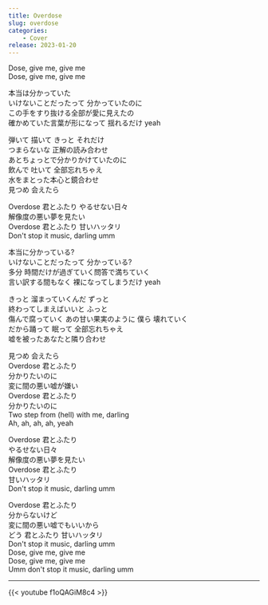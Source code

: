 ```yaml
---
title: Overdose
slug: overdose
categories:
    - Cover
release: 2023-01-20
---
```


Dose, give me, give me  
Dose, give me, give me  

本当は分かっていた  
いけないことだったって 分かっていたのに  
この手をすり抜ける全部が愛に見えたの  
確かめていた言葉が形になって 揺れるだけ yeah  

弾いて 描いて きっと それだけ  
つまらないな 正解の読み合わせ  
あとちょっとで分かりかけていたのに  
飲んで 吐いて 全部忘れちゃえ  
水をまとった本心と鏡合わせ  
見つめ 会えたら  

Overdose 君とふたり やるせない日々  
解像度の悪い夢を見たい  
Overdose 君とふたり 甘いハッタリ  
Don't stop it music, darling umm  

本当に分かっている?  
いけないことだったって 分かっている?  
多分 時間だけが過ぎていく問答で満ちていく  
言い訳する間もなく 裸になってしまうだけ yeah  

きっと 溜まっていくんだ ずっと  
終わってしまえばいいと ふっと  
傷んで腐っていく あの甘い果実のように 僕ら 壊れていく  
だから踊って 眠って 全部忘れちゃえ  
嘘を被ったあなたと隣り合わせ  

見つめ 会えたら  
Overdose 君とふたり  
分かりたいのに  
変に間の悪い嘘が嫌い  
Overdose 君とふたり  
分かりたいのに  
Two step from (hell) with me, darling  
Ah, ah, ah, ah, yeah  

Overdose 君とふたり  
やるせない日々  
解像度の悪い夢を見たい  
Overdose 君とふたり  
甘いハッタリ  
Don't stop it music, darling umm  

Overdose 君とふたり  
分からないけど  
変に間の悪い嘘でもいいから  
どう 君とふたり 甘いハッタリ  
Don't stop it music, darling umm  
Dose, give me, give me  
Dose, give me, give me  
Umm don't stop it music, darling umm  

---

{{< youtube f1oQAGiM8c4 >}}